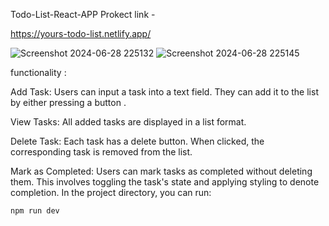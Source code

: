 

Todo-List-React-APP
Prokect link -


https://yours-todo-list.netlify.app/


![Screenshot 2024-06-28 225132](https://github.com/akshay-786-mourya-codes/to-do-react/assets/118037033/1725a672-49fd-4be9-8770-ef492d7633f5)
![Screenshot 2024-06-28 225145](https://github.com/akshay-786-mourya-codes/to-do-react/assets/118037033/20963a6d-adfd-42d6-88b1-85be8370028b)



functionality :

Add Task:
Users can input a task into a text field.
They can add it to the list by either pressing a button .

View Tasks:
All added tasks are displayed in a list format.

Delete Task:
Each task has a delete button.
When clicked, the corresponding task is removed from the list.

Mark as Completed:
Users can mark tasks as completed without deleting them.
This involves toggling the task's state and applying styling to denote completion.
In the project directory, you can run:
 
	npm run dev
